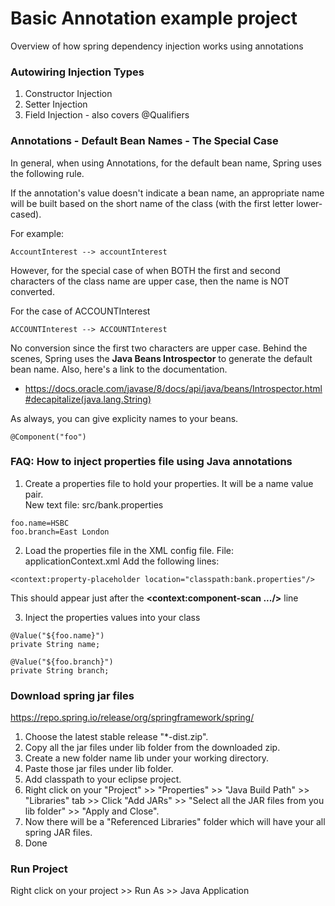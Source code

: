 # Basic Annotation example project
Overview of how spring dependency injection works using annotations

### Autowiring Injection Types
1. Constructor Injection
2. Setter Injection
3. Field Injection - also covers @Qualifiers

### Annotations - Default Bean Names - The Special Case
In general, when using Annotations, for the default bean name, Spring uses the following rule.

If the annotation's value doesn't indicate a bean name, an appropriate name will be built based on the short name of the class (with the first letter lower-cased).

For example:
```
AccountInterest --> accountInterest
```

However, for the special case of when BOTH the first and second characters of the class name are upper case, then the name is NOT converted.

For the case of ACCOUNTInterest
```
ACCOUNTInterest --> ACCOUNTInterest
```
No conversion since the first two characters are upper case. Behind the scenes, Spring uses the **Java Beans Introspector** to generate the default bean name. Also, here's a link to the documentation.
- https://docs.oracle.com/javase/8/docs/api/java/beans/Introspector.html#decapitalize(java.lang.String)

As always, you can give explicity names to your beans.
```
@Component("foo")
```

### FAQ: How to inject properties file using Java annotations
1. Create a properties file to hold your properties. It will be a name value pair.  
New text file:  src/bank.properties
```
foo.name=HSBC
foo.branch=East London
```

2. Load the properties file in the XML config file.
File: applicationContext.xml
Add the following lines:
```
<context:property-placeholder location="classpath:bank.properties"/>
```
This should appear just after the **<context:component-scan .../>** line

3. Inject the properties values into your class
```
@Value("${foo.name}")
private String name;
    
@Value("${foo.branch}")
private String branch;
```

### Download spring jar files
https://repo.spring.io/release/org/springframework/spring/
1. Choose the latest stable release "*-dist.zip".
2. Copy all the jar files under lib folder from the downloaded zip.
3. Create a new folder name lib under your working directory.
4. Paste those jar files under lib folder.
5. Add classpath to your eclipse project.
6. Right click on your "Project" >> "Properties" >> "Java Build Path" >> "Libraries" tab >> Click "Add JARs" >> "Select all the JAR files from you lib folder" >> "Apply and Close".
7. Now there will be a "Referenced Libraries" folder which will have your all spring JAR files.
8. Done

### Run Project
Right click on your project >> Run As >> Java Application
